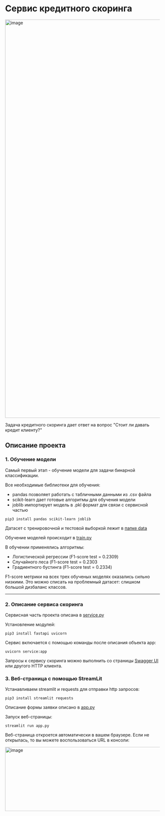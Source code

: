 # Сервис кредитного скоринга 

<img width="2559" height="1299" alt="image" src="https://github.com/user-attachments/assets/72269071-faa5-4566-88ea-4d04b42f1028" />

Задача кредитного скоринга дает ответ на вопрос "Стоит ли давать кредит клиенту?" 

## Описание проекта

### 1. Обучение модели

Самый первый этап - обучение модели для задачи бинарной классификации. 

Все необходимые библиотеки для обучения:
* pandas позволяет работать с табличными данными из .csv файла
* scikit-learn дает готовые алгоритмы для обучения модели
* joblib импортирует модель в .pkl формат для связи с сервисной частью

```shell
pip3 install pandas scikit-learn joblib
```

Датасет с тренировочной и тестовой выборкой лежит в <a href="https://github.com/neuezeldaa/credit_scoring_service/blob/main/data/scoring.csv">папке data</a>

Обучение моделей происходит в <a href="https://github.com/neuezeldaa/credit_scoring_service/blob/main/train.py">train.py</a>

В обучении применялись алгоритмы:

* Логистической регрессии (F1-score test = 0.2309)
* Случайного леса (F1-score test = 0.2303
* Градиентного бустинга (F1-score test = 0.2334)

F1-score метрики на всех трех обученых моделях оказались сильно низкими. Это можно списать на проблемный датасет: слишком большой дизбаланс классов.

---

### 2. Описание сервиса скоринга

Сервисная часть проекта описана в <a href="https://github.com/neuezeldaa/credit_scoring_service/blob/main/service.py">service.py</a>

Установление модулей: 
```shell
pip3 install fastapi uvicorn
```
Сервис включается с помощью команды после описания объекта app:
```shell
uvicorn service:app
```
Запросы к сервису скоринга можно выполнить со страницы [Swagger UI](http://localhost:8000/docs) или другого HTTP клиента.


### 3. Веб-страница с помощью StreamLit

Устанавливаем streamlit и requests для отправки http запросов:
```shell
pip3 install streamlit requests
```
Описание формы заявки описано в <a href="https://github.com/neuezeldaa/credit_scoring_service/blob/main/app.py">app.py</a>

Запуск веб-страницы:
```shell
streamlit run app.py
```
Веб-страница откроется автоматически в вашем браузере. Если не открылась, то вы можете воспользоваться URL в консоли:

<img width="966" height="209" alt="image" src="https://github.com/user-attachments/assets/717daa8f-b276-4555-9b0a-1fd5ae06d27e" />


